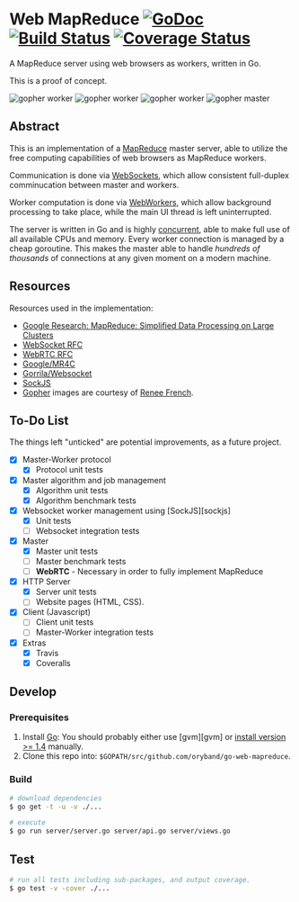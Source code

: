 # Web MapReduce [![GoDoc][godoc image]][godoc] [![Build Status][travis image]][travis] [![Coverage Status][coveralls image]][coveralls]

A MapReduce server using web browsers as workers, written in Go.

This is a proof of concept.

![gopher worker][gopher worker] ![gopher worker][gopher worker] ![gopher worker][gopher worker] ![gopher master][gopher master]

## Abstract

This is an implementation of a [MapReduce][mapreduce] master server,
able to utilize the free computing capabilities of web browsers as MapReduce workers.

Communication is done via [WebSockets][websockets],
which allow consistent full-duplex comminucation between master and workers.

Worker computation is done via [WebWorkers][webworkers],
which allow background processing to take place, while the main UI thread is left uninterrupted.

The server is written in Go and is highly [concurrent][concurrency],
able to make full use of all available CPUs and memory.
Every worker connection is managed by a cheap goroutine.
This makes the master able to handle *hundreds of thousands* of connections at any given moment
on a modern machine.

## Resources

Resources used in the implementation:

- [Google Research: MapReduce: Simplified Data Processing on Large Clusters](http://research.google.com/archive/mapreduce.html)
- [WebSocket RFC](https://tools.ietf.org/html/rfc6455)
- [WebRTC RFC](http://webrtc.org/)
- [Google/MR4C](https://github.com/google/mr4c)
- [Gorrila/Websocket](https://github.com/gorilla/websocket)
- [SockJS](https://github.com/sockjs/sockjs-client)
- [Gopher][go gopher] images are courtesy of [Renee French][renee french].

## To-Do List

The things left "unticked" are potential improvements, as a future project.

- [x] Master-Worker protocol
  - [x] Protocol unit tests
- [x] Master algorithm and job management
  - [x] Algorithm unit tests
  - [x] Algorithm benchmark tests
- [x] Websocket worker management using [SockJS][sockjs]
  - [x] Unit tests
  - [ ] Websocket integration tests
- [x] Master
  - [x] Master unit tests
  - [ ] Master benchmark tests
  - [ ] **WebRTC** - Necessary in order to fully implement MapReduce
- [x] HTTP Server
  - [x] Server unit tests
  - [ ] Website pages (HTML, CSS).
- [x] Client (Javascript)
  - [ ] Client unit tests
  - [ ] Master-Worker integration tests
- [x] Extras
  - [x] Travis
  - [x] Coveralls

## Develop

### Prerequisites

1. Install [Go][go]: You should probably either use [gvm][gvm] or [install version >= 1.4][go-dl] manually.
1. Clone this repo into: `$GOPATH/src/github.com/oryband/go-web-mapreduce`.

### Build

```bash
# download dependencies
$ go get -t -u -v ./...

# execute
$ go run server/server.go server/api.go server/views.go
```

## Test

```bash
# run all tests including sub-packages, and output coverage.
$ go test -v -cover ./...
```

[godoc]: https://godoc.org/github.com/oryband/go-web-mapreduce
[godoc image]: https://godoc.org/github.com/oryband/go-web-mapreduce?status.svg
[travis image]: https://travis-ci.org/oryband/go-web-mapreduce.svg
[travis]: https://travis-ci.org/oryband/go-web-mapreduce
[coveralls image]: https://coveralls.io/repos/oryband/go-web-mapreduce/badge.svg
[coveralls]: https://coveralls.io/r/oryband/go-web-mapreduce
[go]: https://golang.org
[go-dl]: https://golang.org/doc/install
[mapreduce]: http://en.wikipedia.org/wiki/MapReduce
[websockets]: https://developer.mozilla.org/en/docs/WebSockets
[webworkers]: https://developer.mozilla.org/en-US/docs/Web/API/Web_Workers_API
[concurrency]: https://golang.org/doc/effective_go.html#concurrency
[gopher worker]: https://golang.org/doc/gopher/ref.png
[gopher master]: https://golang.org/doc/gopher/talks.png
[renee french]: http://reneefrench.blogspot.com
[go gopher]: https://blog.golang.org/gopher
